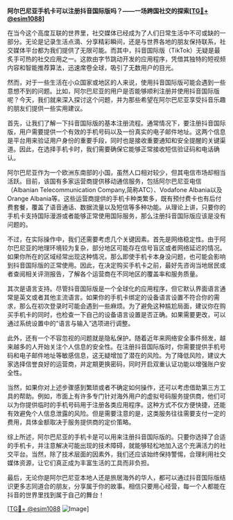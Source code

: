 **阿尔巴尼亚手机卡可以注册抖音国际版吗？——一场跨国社交的探索[[TG💪+ @esim1088](https://t.me/s/esim1088)]**

在当今这个高度互联的世界里，社交媒体已经成为了人们日常生活中不可或缺的一部分。无论是记录生活点滴、分享精彩瞬间，还是与世界各地的朋友保持联系，社交媒体平台都为我们提供了无限可能。而其中，抖音国际版（TikTok）无疑是最炙手可热的社交应用之一。这款由字节跳动开发的应用程序，凭借其独特的短视频内容和智能推荐算法，迅速席卷全球，吸引了无数用户的目光。

然而，对于一些生活在小众国家或地区的人来说，使用抖音国际版可能会遇到一些意想不到的问题。比如，阿尔巴尼亚的用户是否能够顺利注册并使用抖音国际版呢？今天，我们就来深入探讨这个问题，并为那些希望在阿尔巴尼亚享受抖音乐趣的朋友们提供一些实用建议。

首先，让我们了解一下抖音国际版的基本注册流程。通常情况下，要注册抖音国际版，用户需要提供一个有效的手机号码以及一份真实的电子邮件地址。这两个信息是平台用来验证用户身份的重要手段，同时也是接收重要通知和安全提醒的关键渠道。因此，在选择手机卡时，我们需要确保它能够正常接收短信验证码和电话确认。

阿尔巴尼亚作为一个欧洲东南部的小国，虽然人口相对较少，但其电信市场却相当活跃。目前，该国有多家运营商提供移动通信服务，包括阿尔巴尼亚电信（Albanian Telecommunication Company,简称ATC）、Vodafone Albania以及Orange Albania等。这些运营商提供的手机卡种类繁多，既有预付费卡也有后付费套餐，覆盖了语音通话、数据流量以及短信等多种功能。从理论上讲，只要你的手机卡支持国际漫游或者能够正常使用国际服务，那么注册抖音国际版应该是没有问题的。

不过，在实际操作中，我们还需要考虑几个关键因素。首先是网络稳定性。由于阿尔巴尼亚的地理环境较为复杂，部分地区可能存在信号盲区或者网络延迟的情况。如果你所在的区域经常出现这种情况，那么即使手机卡本身没问题，也可能会影响到抖音国际版的正常使用。因此，在决定购买手机卡之前，最好先咨询当地居民或者查阅相关评测报告，了解各个运营商在不同地区的覆盖率和服务质量。

其次是语言支持。尽管抖音国际版是一个全球化的应用程序，但它默认界面语言通常是英文或者其他主流语言。如果你的手机卡绑定的设备语言设置不符合你的需求，那么在初次登录时可能会遇到一些麻烦。为了避免这种尴尬局面，建议你在购买手机卡的同时，也检查一下自己的设备语言设置是否正确。如果需要更改，可以通过系统设置中的“语言与输入”选项进行调整。

此外，还有一个不容忽视的问题就是隐私保护。随着近年来网络安全事件频发，越来越多的人开始关注个人信息的安全性。在注册抖音国际版时，你需要提供手机号码和电子邮件地址等敏感信息，这无疑增加了潜在的风险。为了降低风险，建议大家选择信誉良好的运营商，并定期更换密码，同时开启双重认证功能以增强账户安全性。

当然，如果你对上述步骤感到繁琐或者不确定如何操作，还可以考虑借助第三方工具的帮助。例如，市面上有许多专门针对海外用户的虚拟号码服务提供商，他们可以为你提供临时的手机号码用于注册各类应用程序。这种方式不仅方便快捷，还能有效避免个人信息泄露的风险。但是需要注意的是，这类服务往往需要支付一定的费用，具体金额取决于服务提供商的定价策略。

综上所述，阿尔巴尼亚的手机卡是可以用来注册抖音国际版的。只要你选择了合适的手机卡，并注意解决可能出现的技术障碍，就能够轻松地加入这个充满活力的社交平台。当然，除了技术层面的因素外，我们还应该始终保持警惕，合理利用社交媒体资源，让它们真正成为丰富生活的工具而非负担。

最后，无论你是阿尔巴尼亚本地人还是旅居海外的华人，都可以通过抖音国际版结识更多志同道合的朋友，分享属于你的故事。相信只要用心经营，每一个人都能在抖音的世界里找到属于自己的舞台！

[[TG💪+ @esim1088](https://t.me/s/esim1088) ![Image](https://i.postimg.cc/4NQfJmqS/Snipaste-2025-05-13-00-14-12.png)]